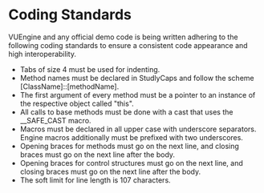 Coding Standards
================

VUEngine and any official demo code is being written adhering to the following coding standards to ensure a
consistent code appearance and high interoperability.

- Tabs of size 4 must be used for indenting.
- Method names must be declared in StudlyCaps and follow the scheme [ClassName]::[methodName].
- The first argument of every method must be a pointer to an instance of the respective object called "this".
- All calls to base methods must be done with a cast that uses the __SAFE_CAST macro.
- Macros must be declared in all upper case with underscore separators. Engine macros additionally must be prefixed with two underscores.
- Opening braces for methods must go on the next line, and closing braces must go on the next line after the body.
- Opening braces for control structures must go on the next line, and closing braces must go on the next line after the body.
- The soft limit for line length is 107 characters.
